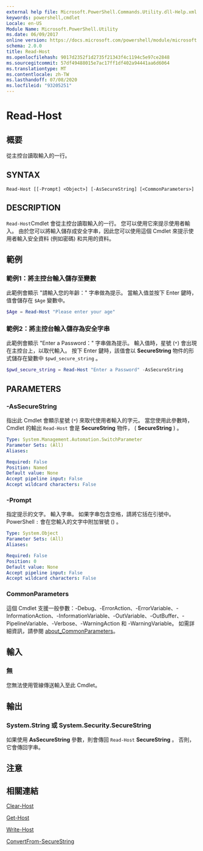 ```yaml
---
external help file: Microsoft.PowerShell.Commands.Utility.dll-Help.xml
keywords: powershell,cmdlet
Locale: en-US
Module Name: Microsoft.PowerShell.Utility
ms.date: 06/09/2017
online version: https://docs.microsoft.com/powershell/module/microsoft.powershell.utility/read-host?view=powershell-5.1&WT.mc_id=ps-gethelp
schema: 2.0.0
title: Read-Host
ms.openlocfilehash: 9017d2352f1d2735f21343f4c1194c5e97ce2848
ms.sourcegitcommit: 57df49488015e7ac17ff1df402a94441aa6d6064
ms.translationtype: MT
ms.contentlocale: zh-TW
ms.lasthandoff: 07/08/2020
ms.locfileid: "93205251"
---
```

# Read-Host

## 概要
從主控台讀取輸入的一行。

## SYNTAX

```
Read-Host [[-Prompt] <Object>] [-AsSecureString] [<CommonParameters>]
```

## DESCRIPTION

`Read-Host`Cmdlet 會從主控台讀取輸入的一行。 您可以使用它來提示使用者輸入。 由於您可以將輸入儲存成安全字串，因此您可以使用這個 Cmdlet 來提示使用者輸入安全資料 (例如密碼) 和共用的資料。

## 範例

### 範例1：將主控台輸入儲存至變數

此範例會顯示 "請輸入您的年齡：" 字串做為提示。 當輸入值並按下 Enter 鍵時，值會儲存在 `$Age` 變數中。

```powershell
$Age = Read-Host "Please enter your age"
```

### 範例2：將主控台輸入儲存為安全字串

此範例會顯示 "Enter a Password：" 字串做為提示。 輸入值時，星號 (`*`) 會出現在主控台上，以取代輸入。 按下 Enter 鍵時，該值會以 **SecureString** 物件的形式儲存在變數中 `$pwd_secure_string` 。

```powershell
$pwd_secure_string = Read-Host "Enter a Password" -AsSecureString
```

## PARAMETERS

### -AsSecureString

指出此 Cmdlet 會顯示星號 (`*`) 來取代使用者輸入的字元。 當您使用此參數時，Cmdlet 的輸出 `Read-Host` 會是 **SecureString** 物件， ( **SecureString** ) 。

```yaml
Type: System.Management.Automation.SwitchParameter
Parameter Sets: (All)
Aliases:

Required: False
Position: Named
Default value: None
Accept pipeline input: False
Accept wildcard characters: False
```

### -Prompt

指定提示的文字。
輸入字串。
如果字串包含空格，請將它括在引號中。
PowerShell `:` 會在您輸入的文字中附加冒號 () 。

```yaml
Type: System.Object
Parameter Sets: (All)
Aliases:

Required: False
Position: 0
Default value: None
Accept pipeline input: False
Accept wildcard characters: False
```

### CommonParameters

這個 Cmdlet 支援一般參數：-Debug、-ErrorAction、-ErrorVariable、-InformationAction、-InformationVariable、-OutVariable、-OutBuffer、-PipelineVariable、-Verbose、-WarningAction 和 -WarningVariable。 如需詳細資訊，請參閱 [about_CommonParameters](https://go.microsoft.com/fwlink/?LinkID=113216)。

## 輸入

### 無

您無法使用管線傳送輸入至此 Cmdlet。

## 輸出

### System.String 或 System.Security.SecureString

如果使用 **AsSecureString** 參數，則會傳回 `Read-Host` **SecureString** 。 否則，它會傳回字串。

## 注意

## 相關連結

[Clear-Host](../microsoft.powershell.core/clear-host.md)

[Get-Host](Get-Host.md)

[Write-Host](Write-Host.md)

[ConvertFrom-SecureString](../Microsoft.PowerShell.Security/ConvertFrom-SecureString.md)
